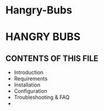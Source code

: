 # Hangry-Bubs

HANGRY BUBS
============

CONTENTS OF THIS FILE
---------------------

* Introduction
* Requirements
* Installation
* Configuration
* Troubleshooting & FAQ
* 
